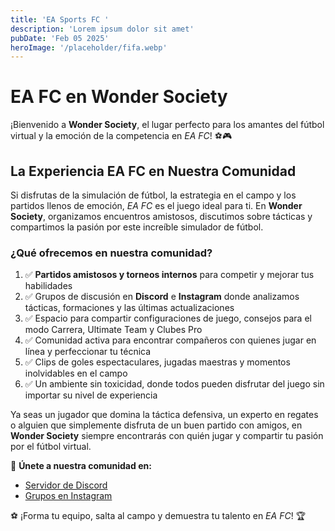```yaml
---
title: 'EA Sports FC '
description: 'Lorem ipsum dolor sit amet'
pubDate: 'Feb 05 2025'
heroImage: '/placeholder/fifa.webp'
---
```


# EA FC en Wonder Society

¡Bienvenido a **Wonder Society**, el lugar perfecto para los amantes del fútbol virtual y la emoción de la competencia en *EA FC*! ⚽🎮

## La Experiencia EA FC en Nuestra Comunidad

Si disfrutas de la simulación de fútbol, la estrategia en el campo y los partidos llenos de emoción, *EA FC* es el juego ideal para ti. En **Wonder Society**, organizamos encuentros amistosos, discutimos sobre tácticas y compartimos la pasión por este increíble simulador de fútbol.

### ¿Qué ofrecemos en nuestra comunidad?
1. ✅ **Partidos amistosos y torneos internos** para competir y mejorar tus habilidades
2. ✅ Grupos de discusión en **Discord** e **Instagram** donde analizamos tácticas, formaciones y las últimas actualizaciones
3. ✅ Espacio para compartir configuraciones de juego, consejos para el modo Carrera, Ultimate Team y Clubes Pro
4. ✅ Comunidad activa para encontrar compañeros con quienes jugar en línea y perfeccionar tu técnica
5. ✅ Clips de goles espectaculares, jugadas maestras y momentos inolvidables en el campo
6. ✅ Un ambiente sin toxicidad, donde todos pueden disfrutar del juego sin importar su nivel de experiencia

Ya seas un jugador que domina la táctica defensiva, un experto en regates o alguien que simplemente disfruta de un buen partido con amigos, en **Wonder Society** siempre encontrarás con quién jugar y compartir tu pasión por el fútbol virtual.

💬 **Únete a nuestra comunidad en:**
- [Servidor de Discord](https://discord.gg/DkfAAVE5)
- [Grupos en Instagram](https://www.instagram.com/)

⚽ ¡Forma tu equipo, salta al campo y demuestra tu talento en *EA FC*! 🏆